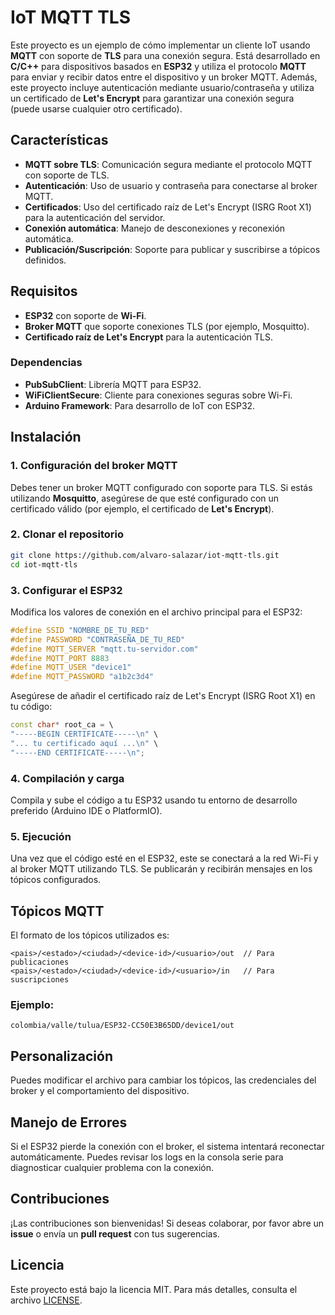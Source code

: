 # IoT MQTT TLS

Este proyecto es un ejemplo de cómo implementar un cliente IoT usando **MQTT** con soporte de **TLS** para una conexión segura. Está desarrollado en **C/C++** para dispositivos basados en **ESP32** y utiliza el protocolo **MQTT** para enviar y recibir datos entre el dispositivo y un broker MQTT. Además, este proyecto incluye autenticación mediante usuario/contraseña y utiliza un certificado de **Let's Encrypt** para garantizar una conexión segura (puede usarse cualquier otro certificado).

## Características

- **MQTT sobre TLS**: Comunicación segura mediante el protocolo MQTT con soporte de TLS.
- **Autenticación**: Uso de usuario y contraseña para conectarse al broker MQTT.
- **Certificados**: Uso del certificado raíz de Let's Encrypt (ISRG Root X1) para la autenticación del servidor.
- **Conexión automática**: Manejo de desconexiones y reconexión automática.
- **Publicación/Suscripción**: Soporte para publicar y suscribirse a tópicos definidos.

## Requisitos

- **ESP32** con soporte de **Wi-Fi**.
- **Broker MQTT** que soporte conexiones TLS (por ejemplo, Mosquitto).
- **Certificado raíz de Let's Encrypt** para la autenticación TLS.

### Dependencias

- **PubSubClient**: Librería MQTT para ESP32.
- **WiFiClientSecure**: Cliente para conexiones seguras sobre Wi-Fi.
- **Arduino Framework**: Para desarrollo de IoT con ESP32.

## Instalación

### 1. Configuración del broker MQTT

Debes tener un broker MQTT configurado con soporte para TLS. Si estás utilizando **Mosquitto**, asegúrese de que esté configurado con un certificado válido (por ejemplo, el certificado de **Let's Encrypt**).

### 2. Clonar el repositorio

```bash
git clone https://github.com/alvaro-salazar/iot-mqtt-tls.git
cd iot-mqtt-tls
```

### 3. Configurar el ESP32

Modifica los valores de conexión en el archivo principal para el ESP32:

```cpp
#define SSID "NOMBRE_DE_TU_RED"
#define PASSWORD "CONTRASEÑA_DE_TU_RED"
#define MQTT_SERVER "mqtt.tu-servidor.com"
#define MQTT_PORT 8883
#define MQTT_USER "device1"
#define MQTT_PASSWORD "a1b2c3d4"
```

Asegúrese de añadir el certificado raíz de Let's Encrypt (ISRG Root X1) en tu código:

```cpp
const char* root_ca = \
"-----BEGIN CERTIFICATE-----\n" \
"... tu certificado aquí ...\n" \
"-----END CERTIFICATE-----\n";
```

### 4. Compilación y carga

Compila y sube el código a tu ESP32 usando tu entorno de desarrollo preferido (Arduino IDE o PlatformIO).

### 5. Ejecución

Una vez que el código esté en el ESP32, este se conectará a la red Wi-Fi y al broker MQTT utilizando TLS. Se publicarán y recibirán mensajes en los tópicos configurados.

## Tópicos MQTT

El formato de los tópicos utilizados es:

```plaintext
<pais>/<estado>/<ciudad>/<device-id>/<usuario>/out  // Para publicaciones
<pais>/<estado>/<ciudad>/<device-id>/<usuario>/in   // Para suscripciones
```

### Ejemplo:

```plaintext
colombia/valle/tulua/ESP32-CC50E3B65DD/device1/out
```

## Personalización

Puedes modificar el archivo para cambiar los tópicos, las credenciales del broker y el comportamiento del dispositivo.

## Manejo de Errores

Si el ESP32 pierde la conexión con el broker, el sistema intentará reconectar automáticamente. Puedes revisar los logs en la consola serie para diagnosticar cualquier problema con la conexión.

## Contribuciones

¡Las contribuciones son bienvenidas! Si deseas colaborar, por favor abre un **issue** o envía un **pull request** con tus sugerencias.

## Licencia

Este proyecto está bajo la licencia MIT. Para más detalles, consulta el archivo [LICENSE](LICENSE).
